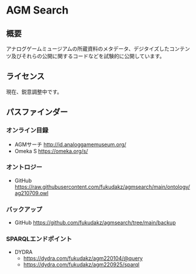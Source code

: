 # AGM Search
## 概要
アナログゲームミュージアムの所蔵資料のメタデータ、デジタイズしたコンテンツ及びそれらの公開に関するコードなどを試験的に公開しています。

## ライセンス
現在、鋭意調整中です。

## パスファインダー
### オンライン目録
- AGMサーチ http://id.analoggamemuseum.org/
- Omeka S https://omeka.org/s/
### オントロジー
- GitHub https://raw.githubusercontent.com/fukudakz/agmsearch/main/ontology/ag210709.owl
### バックアップ
- GitHub https://github.com/fukudakz/agmsearch/tree/main/backup
### SPARQLエンドポイント
- DYDRA
  - https://dydra.com/fukudakz/agm220104/@query
  - https://dydra.com/fukudakz/agm220925/sparql

